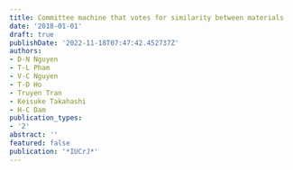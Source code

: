 ```yaml
---
title: Committee machine that votes for similarity between materials
date: '2018-01-01'
draft: true
publishDate: '2022-11-18T07:47:42.452737Z'
authors:
- D-N Nguyen
- T-L Pham
- V-C Nguyen
- T-D Ho
- Truyen Tran
- Keisuke Takahashi
- H-C Dam
publication_types:
- '2'
abstract: ''
featured: false
publication: '*IUCrJ*'
---
```


